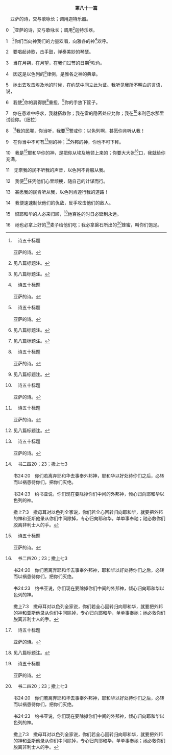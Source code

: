 <p style="text-align:center;font-weight:bold;">第八十一篇</p>

<a name="0">

<span id="spsm">　亚萨的诗，交与歌咏长；调用迦特乐器。

0　[^a]亚萨的诗，交与歌咏长；调用[^1]迦特乐器。

[^1]:见八篇标题注。

[^a]:　诗五十标题<br><br>亚萨的诗。

1　[^1]你们当向神我们的力量欢唱，向雅各的神[^a]欢呼。

[^1]:八一～八三篇启示神的心意是要借着祂的住处，就是众地方召会，得着地作基督的产业(八二8)；撒但的计谋却是要夺取神的住处，作为自己的产业，因而拦阻地被神得着(八三3，12)。

[^a]:　诗九五1～2；九八4；6；一〇〇1<br><br>诗95:1　来啊，我们要向耶和华欢唱，向拯救我们的磐石欢呼。<br><br>诗95:2　我们要到祂面前来称谢祂，用诗歌向祂欢呼。<br><br>诗98:4　全地都要向耶和华欢呼；要发出大声，欢呼歌颂。<br><br>诗98:6　要用号和角声，在君王耶和华面前欢呼。<br><br>诗100:1　称谢的诗。<br><br>全地当向耶和华欢呼。

2　要唱起诗歌，击手鼓，弹奏美妙的琴瑟。

3　当在月朔，在月望，在我们过节的日期[^a]吹角。

[^a]:　利二三24；民十10；二九1<br><br>利23:24　你要对以色列人说，七月初一日，你们要有完全的安息，要吹角作记念，当有圣会。<br><br>民10:10　在你们欢乐的日子和所定的节期，并月朔，你们献燔祭和平安祭的时候，也要吹号；这都要在你们的神面前作为记念；我是耶和华你们的神。<br><br>民29:1　七月初一日，你们当有圣会，什么劳碌的工都不可作；这是你们吹角的日子。

4　因这是以色列的[^1]律例，是雅各之神的典章。

[^1]:照着神的命定，神的选民以色列应当过喜乐的生活(参腓四4)。每年的节期，以及安息年和禧年，乃是欢乐、歌唱、欢呼的时候(利二三，二五与注)。

5　祂出去攻击埃及地的时候，在约瑟中间立此为证。我听见我所不明白的言语，说，

6　我使[^1]你的肩得脱[^a]重担，[^1]你的手放下筐子。

[^1]:直译，他的。

[^a]:　出一11；赛十27；十四25<br><br>出1:11　于是埃及人派督工辖制他们，加重担苦害他们。他们为法老建造两座积货城，就是比东和兰塞。<br><br>赛10:27　到那日，亚述的重担必离开你的肩头，他的轭必离开你的颈项；那轭也必因肥壮的缘故撑断。<br><br>赛14:25　就是在我的地上击破亚述，在我的山上将他践踏。他加的轭必离开以色列人，他加的重担必离开他们的肩头。

7　你在患难中呼求，我就搭救你；我在雷的隐密处应允你；我在[^a]米利巴水那里试验你。〔细拉〕

[^a]:　出十七7；民二十13<br><br>出17:7　他给那地方起名叫玛撒，又叫米利巴；这是因以色列人争闹，又因他们试探耶和华，说，耶和华是在我们中间不是？<br><br>民20:13　这就是米利巴水；以色列人在那里向耶和华争闹，耶和华就在他们中间显为圣。

8　[^a]我的民哪，你当听，我要[^1]警戒你：以色列啊，甚愿你肯听从我！

[^1]:或，向你作见证。

[^a]:　诗五十7<br><br>诗50:7　我的民哪，你们当听，我要说话；以色列啊，我要警戒你：我是神，是你的神。

9　在你当中不可有[^a]别的神；[^b]外邦的神，你也不可下拜。

[^a]:　出二十3；申三二12；诗四四20；赛四三12<br><br>出20:3　除我以外，你不可有别的神。<br><br>申32:12　这样，耶和华独自引导他，并无外邦神与祂在一起。<br><br>诗44:20　倘若我们忘了我们神的名，或向别神伸开双手祷告，<br><br>赛43:12　我曾指示，我曾拯救，我曾说给他们听；在你们中间没有别神。耶和华说，你们是我的见证人，我是神。

[^b]:　书二四20；23；撒上七3<br><br>书24:20　你们若离弃耶和华去事奉外邦神，耶和华以好处待你们之后，必转而以祸患待你们，把你们灭绝。<br><br>书24:23　约书亚说，你们现在要除掉你们中间的外邦神，倾心归向耶和华以色列的神。<br><br>撒上7:3　撒母耳对以色列全家说，你们若全心回转归向耶和华，就要把外邦的神和亚斯他录从你们中间除掉，专心归向耶和华，单单事奉祂；祂必救你们脱离非利士人的手。

10　我是[^a]耶和华你的神，是把你从埃及地领上来的；你要大大张[^b]口，我就给你充满。

[^a]:　出二十2<br><br>出20:2　我是耶和华你的神，曾将你从埃及地，从为奴之家领出来。

[^b]:　诗一一九131；103<br><br>诗119:131　我张口喘气，因我切慕你的诫命。<br><br>诗119:103　你的言语在我上膛何等甘美！在我口中比蜜更甜！

11　无奈我的民不听我的声音，以色列不肯服从我。

12　我便[^a]任凭他们心里顽梗，随自己的计谋而行。

[^a]:　徒七42；十四16<br><br>徒7:42　神就转开，任凭他们事奉天象，正如众申言者书上所写的：“以色列家啊，你们四十年间在旷野，岂是将牺牲和祭物献给我吗？<br><br>徒14:16　祂在已过的世代，容让万国各行其道，

13　甚愿我的民肯听从我，以色列肯遵行我的道路！

14　我便速速制伏他们的仇敌，反手攻击他们的敌人。

15　恨耶和华的人必来归顺，[^1]祂百姓的时日必延到永远。

[^1]:祂百姓，直译，他们。

16　祂也必拿上好的[^a]麦子给他们吃；我必拿磐石所出的[^b]蜂蜜，叫你们饱足。

[^a]:　申三二14；诗一四七14<br><br>申32:14　也吃牛的奶酪、羊的奶、羊羔的脂油、巴珊所出的公绵羊和山羊与上好的麦子，也喝葡萄汁酿的酒。<br><br>诗147:14　祂使你境内平安；用上好的麦子使你饱足。

[^b]:　申三二13；撒上十四25；结十六13；19<br><br>申32:13　耶和华使他乘驾地的高处，得吃田间的出产；又使他从磐石中咂蜜，从坚石中吸油；<br><br>撒上14:25　众民碰到一个蜂房，见有蜜在地面上。<br><br>结16:13　这样，你就有金银的妆饰，穿的是细麻衣、丝绸和绣花衣；吃的是细面、蜂蜜和油。你也极其美丽，发达到王后的尊荣。<br><br>结16:19　又将我赐给你的食物，就是我赐给你吃的细面、油和蜂蜜，都摆在它们面前为怡爽的香气；事情就这样发生了，这是主耶和华说的。


